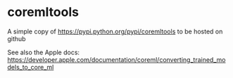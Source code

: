 # coremltools

A simple copy of https://pypi.python.org/pypi/coremltools to be hosted on github

See also the Apple docs: https://developer.apple.com/documentation/coreml/converting_trained_models_to_core_ml